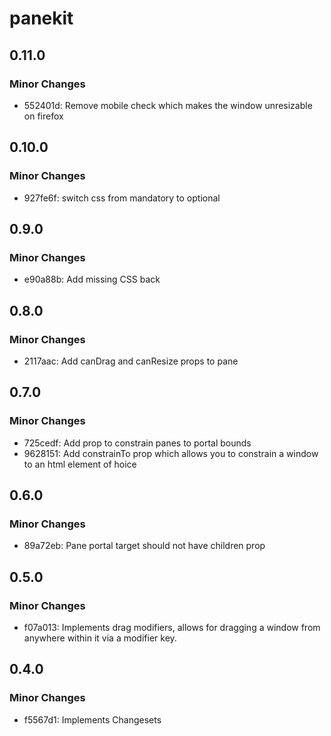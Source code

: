 # panekit

## 0.11.0

### Minor Changes

- 552401d: Remove mobile check which makes the window unresizable on firefox

## 0.10.0

### Minor Changes

- 927fe6f: switch css from mandatory to optional

## 0.9.0

### Minor Changes

- e90a88b: Add missing CSS back

## 0.8.0

### Minor Changes

- 2117aac: Add canDrag and canResize props to pane

## 0.7.0

### Minor Changes

- 725cedf: Add prop to constrain panes to portal bounds
- 9628151: Add constrainTo prop which allows you to constrain a window to an html element of hoice

## 0.6.0

### Minor Changes

- 89a72eb: Pane portal target should not have children prop

## 0.5.0

### Minor Changes

- f07a013: Implements drag modifiers, allows for dragging a window from anywhere within it via a modifier key.

## 0.4.0

### Minor Changes

- f5567d1: Implements Changesets
